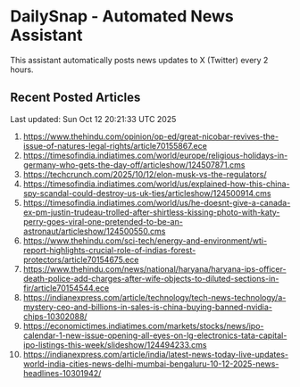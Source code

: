 # DailySnap - Automated News Assistant

This assistant automatically posts news updates to X (Twitter) every 2 hours.

## Recent Posted Articles

Last updated: Sun Oct 12 20:21:33 UTC 2025

1. https://www.thehindu.com/opinion/op-ed/great-nicobar-revives-the-issue-of-natures-legal-rights/article70155867.ece
2. https://timesofindia.indiatimes.com/world/europe/religious-holidays-in-germany-who-gets-the-day-off/articleshow/124507871.cms
3. https://techcrunch.com/2025/10/12/elon-musk-vs-the-regulators/
4. https://timesofindia.indiatimes.com/world/us/explained-how-this-china-spy-scandal-could-destroy-us-uk-ties/articleshow/124500914.cms
5. https://timesofindia.indiatimes.com/world/us/he-doesnt-give-a-canada-ex-pm-justin-trudeau-trolled-after-shirtless-kissing-photo-with-katy-perry-goes-viral-one-pretended-to-be-an-astronaut/articleshow/124500550.cms
6. https://www.thehindu.com/sci-tech/energy-and-environment/wti-report-highlights-crucial-role-of-indias-forest-protectors/article70154675.ece
7. https://www.thehindu.com/news/national/haryana/haryana-ips-officer-death-police-add-charges-after-wife-objects-to-diluted-sections-in-fir/article70154544.ece
8. https://indianexpress.com/article/technology/tech-news-technology/a-mystery-ceo-and-billions-in-sales-is-china-buying-banned-nvidia-chips-10302088/
9. https://economictimes.indiatimes.com/markets/stocks/news/ipo-calendar-1-new-issue-opening-all-eyes-on-lg-electronics-tata-capital-ipo-listings-this-week/slideshow/124494233.cms
10. https://indianexpress.com/article/india/latest-news-today-live-updates-world-india-cities-news-delhi-mumbai-bengaluru-10-12-2025-news-headlines-10301942/

